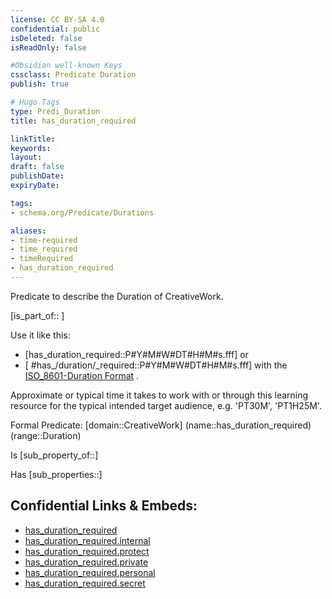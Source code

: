 ```yaml
---
license: CC BY-SA 4.0
confidential: public
isDeleted: false
isReadOnly: false

#Obsidian well-known Keys
cssclass: Predicate Duration
publish: true

# Hugo Tags
type: Predi_Duration
title: has_duration_required

linkTitle: 
keywords: 
layout: 
draft: false
publishDate:
expiryDate: 

tags:
- schema.org/Predicate/Durations

aliases:
- time-required
- time_required
- timeRequired
- has_duration_required
---
```


Predicate to describe the Duration of CreativeWork.

[is_part_of:: ]

Use it like this: 
- [has_duration_required::P#Y#M#W#DT#H#M#s.fff] or 
- [ #has_/duration/_required::P#Y#M#W#DT#H#M#s.fff] with the [ISO_8601-Duration Format](../../../ISO/ISO_8601-Date_Time) .

Approximate or typical time it takes to work with or through this learning resource for the typical intended target audience, e.g. 'PT30M', 'PT1H25M'.

Formal Predicate: 
[domain::CreativeWork]
(name::has_duration_required)
(range::Duration)

Is [sub_property_of::]

Has [sub_properties::]


## Confidential Links & Embeds: 
- [has_duration_required](../../../../_public/schema.org/Predicate/Durations/has_duration_required.md) 
- [has_duration_required.internal](../../../../_internal/schema.org/Predicate/Durations/has_duration_required.internal.md) 
- [has_duration_required.protect](../../../../_protect/schema.org/Predicate/Durations/has_duration_required.protect.md) 
- [has_duration_required.private](../../../../_private/schema.org/Predicate/Durations/has_duration_required.private.md) 
- [has_duration_required.personal](../../../../_personal/schema.org/Predicate/Durations/has_duration_required.personal.md) 
- [has_duration_required.secret](../../../../_secret/schema.org/Predicate/Durations/has_duration_required.secret.md) 
